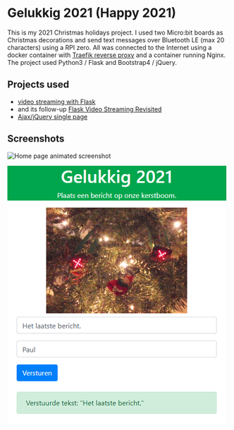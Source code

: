 # Gelukkig 2021 (Happy 2021)

This is my 2021 Christmas holidays project. I used two Micro:bit boards as Christmas decorations and send text messages over Bluetooth LE (max 20 characters) using a RPI zero. All was connected to the Internet using a docker container with [Traefik reverse proxy](https://traefik.io/) and a container running Nginx. The project used Python3 / Flask and Bootstrap4 / jQuery.

## Projects used

* [video streaming with Flask](http://blog.miguelgrinberg.com/post/video-streaming-with-flask)
* and its follow-up [Flask Video Streaming Revisited](http://blog.miguelgrinberg.com/post/flask-video-streaming-revisited)
* [Ajax/jQuery single page](https://www.youtube.com/watch?v=IZWtHsM3Y5A)

## Screenshots
![Home page animated screenshot](Gelukkig2021.gif)

![Home page screenshot](gelukkig2021-screenshot.png)
